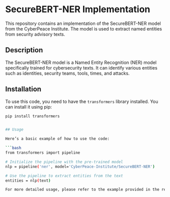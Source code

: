 # SecureBERT-NER Implementation

This repository contains an implementation of the SecureBERT-NER model from the CyberPeace Institute. The model is used to extract named entities from security advisory texts.

## Description

The SecureBERT-NER model is a Named Entity Recognition (NER) model specifically trained for cybersecurity texts. It can identify various entities such as identities, security teams, tools, times, and attacks.

## Installation

To use this code, you need to have the `transformers` library installed. You can install it using pip:

```bash
pip install transformers


## Usage

Here’s a basic example of how to use the code:

```bash
from transformers import pipeline

# Initialize the pipeline with the pre-trained model
nlp = pipeline('ner', model='CyberPeace-Institute/SecureBERT-NER')

# Use the pipeline to extract entities from the text
entities = nlp(text)

For more detailed usage, please refer to the example provided in the repository.
